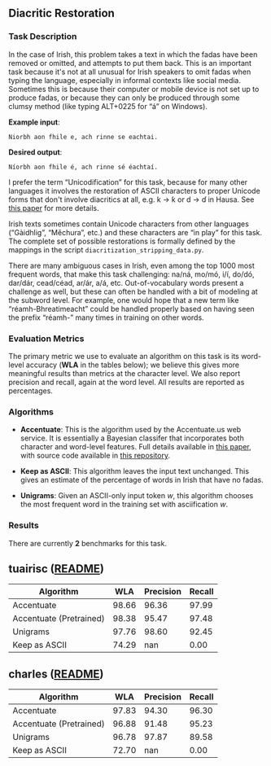 ## Diacritic Restoration

### Task Description
In the case of Irish, this problem takes a text in
which the fadas have been removed or omitted, and attempts to 
put them back. This is an important task because 
it's not at all unusual for Irish speakers to omit fadas when
typing the language, especially in informal contexts like social media.
Sometimes this is because their computer or mobile device is not
set up to produce fadas, or because they can only be produced through some 
clumsy method (like typing ALT+0225 for “á” on Windows). 

**Example input**:

~~~
Niorbh aon fhile e, ach rinne se eachtai.
~~~

**Desired output**:

~~~
Níorbh aon fhile é, ach rinne sé éachtaí.
~~~

I prefer the term “Unicodification” for this task,
because for many other languages it involves the restoration of
ASCII characters to proper Unicode forms that don't involve
diacritics at all, e.g. k → ƙ or d → ɗ in Hausa.
See [this paper](https://cs.slu.edu/~scannell/pub/lre.pdf)
for more details.

Irish texts sometimes contain Unicode characters from other
languages (“Gàidhlig”, “Měchura”, etc.) and these characters are 
“in play” for this task. The complete set of possible 
restorations is formally defined by the mappings in the script
`diacritization_stripping_data.py`.

There are many ambiguous cases in Irish, even among the top 1000 most
frequent words, that make this task challenging:
na/ná, mo/mó, i/í, do/dó, dar/dár, cead/céad, ar/ár, a/á, etc.
Out-of-vocabulary words present a challenge as well, but 
these can often be handled with a bit of modeling at the subword level.
For example, one would hope that a new term like “réamh-Bhreatimeacht”
could be handled properly based on having seen the prefix 
“réamh-” many times in training on other words.

### Evaluation Metrics

The primary metric we use to evaluate an algorithm on this task
is its word-level accuracy (**WLA** in the tables below);
we believe this gives more meaningful results than
metrics at the character level.
We also report precision and recall, again at the word level.
All results are reported as percentages.

### Algorithms

* **Accentuate**: This is the algorithm used by the Accentuate.us
web service. It is essentially a Bayesian classifer that incorporates
both character and word-level features. Full details available
in [this paper](https://cs.slu.edu/~scannell/pub/lre.pdf),
with source code available in
[this repository](https://sourceforge.net/projects/lingala/).

* **Keep as ASCII**: This algorithm leaves the input text unchanged.
This gives an estimate of the percentage of words in Irish that
have no fadas.

* **Unigrams**: Given an ASCII-only input token *w*, this algorithm
chooses the most frequent word in the training set with asciification *w*.

### Results

There are currently **2** benchmarks for this task.

## tuairisc ([README](../../datasets/tuairisc/README.md))
|Algorithm|WLA|Precision|Recall|
|---|---|---|---|
|Accentuate|98.66|96.36|97.99|
|Accentuate (Pretrained)|98.38|95.47|97.48|
|Unigrams|97.76|98.60|92.45|
|Keep as ASCII|74.29|nan|0.00|

## charles ([README](../../datasets/charles/README.md))
|Algorithm|WLA|Precision|Recall|
|---|---|---|---|
|Accentuate|97.83|94.30|96.30|
|Accentuate (Pretrained)|96.88|91.48|95.23|
|Unigrams|96.78|97.87|89.58|
|Keep as ASCII|72.70|nan|0.00|
